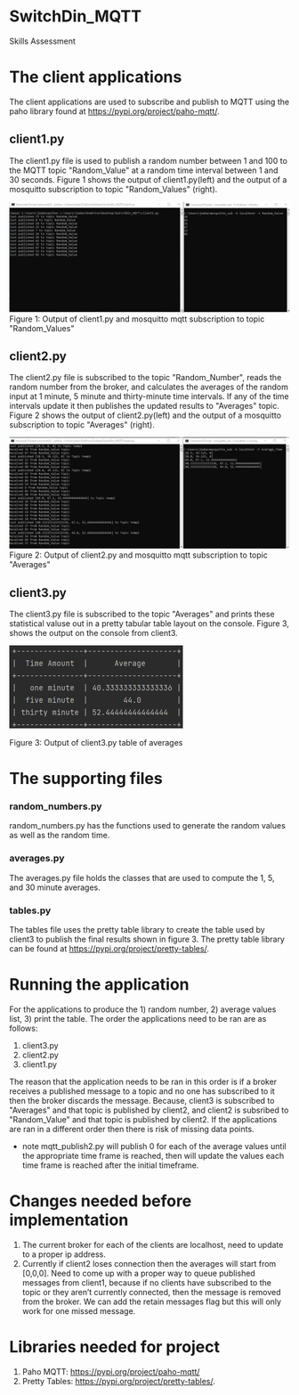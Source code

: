 # SwitchDin_MQTT
Skills Assessment

# The client applications  

The client applications are used to subscribe and publish to MQTT using the paho library found at https://pypi.org/project/paho-mqtt/.

## client1.py

The client1.py file is used to publish a random number between 1 and 100 to the MQTT topic "Random_Value" at a random time interval between 1 and 30 seconds. Figure 1 shows the output of client1.py(left) and the output of a mosquitto subscription to topic "Random_Values" (right). 

![Client1](images/client1.png)
Figure 1: Output of client1.py and mosquitto mqtt subscription to topic "Random_Values"

## client2.py

The client2.py file is subscribed to the topic "Random_Number", reads the random number from the broker, and calculates the averages of the random input at 1 minute, 5 minute and thirty-minute time intervals. If any of the time intervals update it then publishes the updated results to "Averages" topic.  Figure 2 shows the output of client2.py(left) and the output of a mosquitto subscription to topic "Averages" (right). 

![Client2](images/client2.png)
Figure 2: Output of client2.py and mosquitto mqtt subscription to topic "Averages"

## client3.py

The client3.py file is subscribed to the topic "Averages" and prints these statistical valuse out in a pretty tabular table layout on the console. Figure 3, shows the output on the console from client3.

![Client3](images/client3.png)  

Figure 3: Output of client3.py table of averages

# The supporting files

### random_numbers.py

random_numbers.py has the functions used to generate the random values as well as the random time.

### averages.py

The averages.py file holds the classes that are used to compute the 1, 5, and 30 minute averages. 

### tables.py

The tables file uses the pretty table library to create the table used by client3 to publish the final results shown in figure 3. The pretty table library can be found at https://pypi.org/project/pretty-tables/.

# Running the application

For the applications to produce the 1) random number, 2) average values list, 3) print the table. The order the applications need to be ran are as follows:

1) client3.py
2) client2.py
3) client1.py

The reason that the application needs to be ran in this order is if a broker receives a published message to a topic and no one has subscribed to it then the broker discards the message.  Because, client3 is subscribed to "Averages" and that topic is published by client2, and client2 is subsribed to "Random_Value" and that topic is published by client2.  If the applications are ran in a different order then there is risk of missing data points. 

* note mqtt_publish2.py will publish 0 for each of the average values until the appropriate time frame is reached, then will update the values each time frame is reached after the initial timeframe.   

# Changes needed before implementation 

1) The current broker for each of the clients are localhost, need to update to a proper ip address.  
2) Currently if client2 loses connection then the averages will start from [0,0,0]. Need to come up with a proper way to queue published messages from client1, because if no clients have subscribed to the topic or they aren’t currently connected, then the message is removed from the broker. We can add the retain messages flag but this will only work for one missed message. 

# Libraries needed for project
1) Paho MQTT: https://pypi.org/project/paho-mqtt/
2) Pretty Tables: https://pypi.org/project/pretty-tables/.
